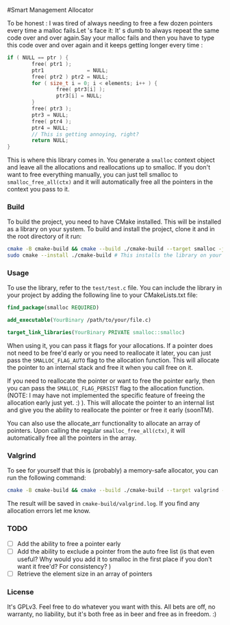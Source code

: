 #Smart Management Allocator

To be honest :
I was tired of always needing to free a few dozen pointers every time a malloc
fails.Let 's face it: It' s dumb to always repeat the same code over and over again.Say your
malloc fails and then you have to type this code over and over again and it keeps getting
longer every time :

```c void* ptr = malloc( sizeof( int ) * 10 );
if ( NULL == ptr ) {
        free( ptr1 );
        ptr1              = NULL;
        free( ptr2 ) ptr2 = NULL;
        for ( size_t i = 0; i < elements; i++ ) {
                free( ptr3[i] );
                ptr3[i] = NULL;
        }
        free( ptr3 );
        ptr3 = NULL;
        free( ptr4 );
        ptr4 = NULL;
        // This is getting annoying, right?
        return NULL;
}
```

This is where this library comes in.
You generate a `smalloc` context object and leave all the allocations and reallocations up to smalloc.
If you don't want to free everything manually, you can just tell smalloc to `smalloc_free_all(ctx)` and it will
automatically free all the pointers in the context you pass to it.

### Build

To build the project, you need to have CMake installed.
This will be installed as a library on your system.
To build and install the project, clone it and in the root directory of it run:

```bash
cmake -B cmake-build && cmake --build ./cmake-build --target smalloc -j 6
sudo cmake --install ./cmake-build # This installs the library on your system
```

### Usage

To use the library, refer to the `test/test.c` file.
You can include the library in your project by adding the following line to your CMakeLists.txt file:

```cmake
find_package(smalloc REQUIRED)

add_executable(YourBinary /path/to/your/file.c)

target_link_libraries(YourBinary PRIVATE smalloc::smalloc)
```

When using it, you can pass it flags for your allocations.
If a pointer does not need to be free'd early or you need to reallocate it later, you can just pass the
`SMALLOC_FLAG_AUTO` flag to the allocation function.
This will allocate the pointer to an internal stack and free it when you call free on it.

If you need to reallocate the pointer or want to free the pointer early, then you can pass the
`SMALLOC_FLAG_PERSIST` flag to the allocation function.
(NOTE: I may have not implemented the specific feature of freeing the allocation early just yet. :) ).
This will allocate the pointer to an internal list and give you the ability to reallocate the pointer or free it
early (soonTM).

You can also use the allocate_arr functionality to allocate an array of pointers.
Upon calling the regular `smalloc_free_all(ctx)`, it will automatically free all the pointers in the array.

### Valgrind

To see for yourself that this is (probably) a memory-safe allocator, you can run the following command:

```bash
cmake -B cmake-build && cmake --build ./cmake-build --target valgrind -j 6
```

The result will be saved in `cmake-build/valgrind.log`.
If you find any allocation errors let me know.

### TODO

- [ ] Add the ability to free a pointer early
- [ ] Add the ability to exclude a pointer from the auto free list (is that even useful? Why would you add it to smalloc
  in the first place if you don't want it free'd? For consistency? )
- [ ] Retrieve the element size in an array of pointers

### License

It's GPLv3. Feel free to do whatever you want with this. All bets are off, no warranty, no liability, but it's both free
as in beer and free as in freedom. :)